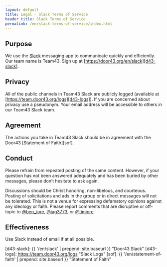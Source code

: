 ```yaml
---
layout: default
title: Legal - Slack Terms of Service
header_title: Slack Terms of Service
permalink: /en/slack-terms-of-service/index.html
---
```


## Purpose

We use the [Slack](https://slack.com/downloads) messaging app to communicate quickly and efficiently. Our team name is Team43. Sign up at [https://door43.org/en/slack][d43-slack].

## Privacy

All of the public channels in Team43 Slack are publicly logged (available at [https://team.door43.org/logs][d43-logs]). If you are concerned about privacy use a pseudonym. Your email address will be accessible to others in our Team43 Slack team.

## Agreement

The actions you take in Team43 Slack should be in agreement with the Door43 [Statement of Faith][sof].

## Conduct

Please refrain from repeated posting of the same content. However, if your question has not been answered adequately and has been buried by other messages, please don’t hesitate to ask again.

Discussions should be Christ honoring, non-libelous, and courteous. Posting of solicitations and ads in the group or in direct messages will not be tolerated. This is not a venue for expressing defamatory opinions against any ideology or faith. Please report comments that are disruptive or off-topic to [@ben_jore](https://git.door43.org/ben_jore), [@jag3773](https://git.door43.org/jag3773), or [@timjore](https://git.door43.org/timjore.).

## Effectiveness

Use Slack instead of email if at all possible.


[d43-slack]: {{ '/en/slack' | prepend: site.baseurl }} "Door43 Slack"
[d43-logs]: https://team.door43.org/logs "Slack Logs"
[sof]: {{ '/en/statement-of-faith' | prepend: site.baseurl }} "Statement of Faith"
